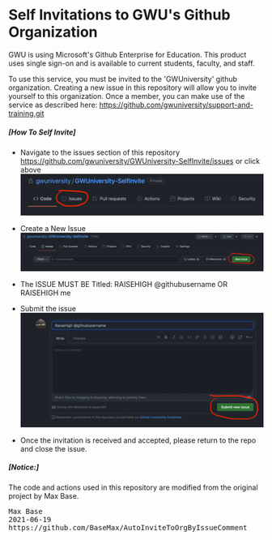 # Self Invitations to GWU's Github Organization

GWU is using Microsoft's Github Enterprise for Education. This product uses single sign-on and is available to current students, faculty, and staff. 

To use this service, you must be invited to the 'GWUniversity' github organization. Creating a new issue in this repository will allow you to invite yourself to this organization. Once a member, you can make use of the service as described here: https://github.com/gwuniversity/support-and-training.git

##### [How To Self Invite]
- Navigate to the issues section of this repository https://github.com/gwuniversity/GWUniversity-SelfInvite/issues or click above 
  ![Repository Issues](RepoTitle.png)
- Create a New Issue
  ![New Issue Dialog](NewIssueDialog.png)
- The ISSUE MUST BE Titled: RAISEHIGH @githubusername OR RAISEHIGH me
- Submit the issue
  ![Submit Issue](SubmitIssue.png)
  
- Once the invitation is received and accepted, please return to the repo and close the issue.

##### [Notice:] 
The code and actions used in this repository are modified from the original project by Max Base. 
<pre>
Max Base
2021-06-19
https://github.com/BaseMax/AutoInviteToOrgByIssueComment
</pre>